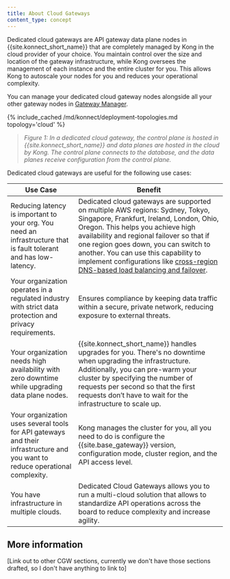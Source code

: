 ```yaml
---
title: About Cloud Gateways
content_type: concept
---
```


Dedicated cloud gateways are API gateway data plane nodes in {{site.konnect_short_name}} that are completely managed by Kong in the cloud provider of your choice. You maintain control over the size and location of the gateway infrastructure, while Kong oversees the management of each instance and the entire cluster for you. This allows Kong to autoscale your nodes for you and reduces your operational complexity.

You can manage your dedicated cloud gateway nodes alongside all your other gateway nodes in [Gateway Manager](https://cloud.konghq.com/gateway-manager/).

{% include_cached /md/konnect/deployment-topologies.md topology='cloud' %}

> _Figure 1: In a dedicated cloud gateway, the control plane is hosted in {{site.konnect_short_name}} and data planes are hosted in the cloud by Kong. The control plane connects to the database, and the data planes receive configuration from the control plane._

Dedicated cloud gateways are useful for the following use cases:

| Use Case | Benefit |
| ------- | ----------- |
| Reducing latency is important to your org. You need an infrastructure that is fault tolerant and has low-latency. | Dedicated cloud gateways are supported on multiple AWS regions: Sydney, Tokyo, Singapore, Frankfurt, Ireland, London, Ohio, Oregon. This helps you achieve high availability and regional failover so that if one region goes down, you can switch to another. You can use this capability to implement configurations like [cross-region DNS-based load balancing and failover](https://docs.aws.amazon.com/whitepapers/latest/real-time-communication-on-aws/cross-region-dns-based-load-balancing-and-failover.html). |
| Your organization operates in a regulated industry with strict data protection and privacy requirements. | Ensures compliance by keeping data traffic within a secure, private network, reducing exposure to external threats. |
| Your organization needs high availability with zero downtime while upgrading data plane nodes. | {{site.konnect_short_name}} handles upgrades for you. There's no downtime when upgrading the infrastructure. Additionally, you can pre-warm your cluster by specifying the number of requests per second so that the first requests don’t have to wait for the infrastructure to scale up. |
| Your organization uses several tools for API gateways and their infrastructure and you  want to reduce operational complexity. | Kong manages the cluster for you, all you need to do is configure the {{site.base_gateway}} version, configuration mode, cluster region, and the API access level. |
| You have infrastructure in multiple clouds. | Dedicated Cloud Gateways allows you to run a multi-cloud solution that allows to standardize API operations across the board to reduce complexity and increase agility. |

## More information

[Link out to other CGW sections, currently we don't have those sections drafted, so I don't have anything to link to]
